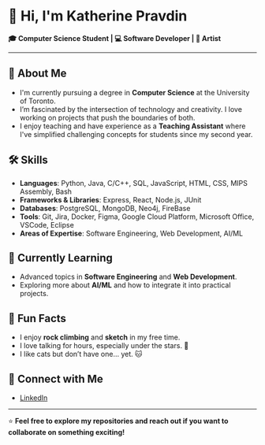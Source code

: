 # 👋 Hi, I'm Katherine Pravdin

**🎓 Computer Science Student | 💻 Software Developer | 🎨 Artist**

---

## 🚀 About Me

- I'm currently pursuing a degree in **Computer Science** at the University of Toronto.
- I’m fascinated by the intersection of technology and creativity. I love working on projects that push the boundaries of both.
- I enjoy teaching and have experience as a **Teaching Assistant** where I've simplified challenging concepts for students since my second year.

## 🛠️ Skills

- **Languages**: Python, Java, C/C++, SQL, JavaScript, HTML, CSS, MIPS Assembly, Bash
- **Frameworks & Libraries**: Express, React, Node.js, JUnit
- **Databases**: PostgreSQL, MongoDB, Neo4j, FireBase
- **Tools**: Git, Jira, Docker, Figma, Google Cloud Platform, Microsoft Office, VSCode, Eclipse
- **Areas of Expertise**: Software Engineering, Web Development, AI/ML

## 🌱 Currently Learning

- Advanced topics in **Software Engineering** and **Web Development**.
- Exploring more about **AI/ML** and how to integrate it into practical projects.

## 🎨 Fun Facts

- I enjoy **rock climbing** and **sketch** in my free time.
- I love talking for hours, especially under the stars. 🌌
- I like cats but don’t have one… yet. 🐱

## 🔗 Connect with Me

- [LinkedIn](https://www.linkedin.com/in/katherinepravdin)

---

⭐️ **Feel free to explore my repositories and reach out if you want to collaborate on something exciting!**
